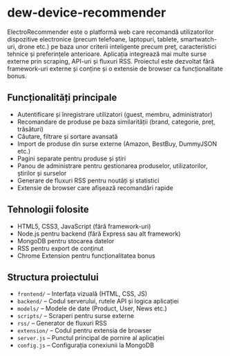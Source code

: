 # dew-device-recommender

ElectroRecommender este o platformă web care recomandă utilizatorilor dispozitive electronice (precum telefoane, laptopuri, tablete, smartwatch-uri, drone etc.) pe baza unor criterii inteligente precum preț, caracteristici tehnice și preferințele anterioare. Aplicația integrează mai multe surse externe prin scraping, API-uri și fluxuri RSS. Proiectul este dezvoltat fără framework-uri externe și conține și o extensie de browser ca funcționalitate bonus.

## Funcționalități principale

- Autentificare și înregistrare utilizatori (guest, membru, administrator)
- Recomandare de produse pe baza similarității (brand, categorie, preț, trăsături)
- Căutare, filtrare și sortare avansată
- Import de produse din surse externe (Amazon, BestBuy, DummyJSON etc.)
- Pagini separate pentru produse și știri
- Panou de administrare pentru gestionarea produselor, utilizatorilor, știrilor și surselor
- Generare de fluxuri RSS pentru noutăți și statistici
- Extensie de browser care afișează recomandări rapide

## Tehnologii folosite

- HTML5, CSS3, JavaScript (fără framework-uri)
- Node.js pentru backend (fără Express sau alt framework)
- MongoDB pentru stocarea datelor
- RSS pentru export de conținut
- Chrome Extension pentru funcționalitatea bonus

## Structura proiectului

- `frontend/` – Interfața vizuală (HTML, CSS, JS)
- `backend/` – Codul serverului, rutele API și logica aplicației
- `models/` – Modele de date (Product, User, News etc.)
- `scripts/` – Scraperi pentru surse externe
- `rss/` – Generator de fluxuri RSS
- `extension/` – Codul pentru extensia de browser
- `server.js` – Punctul principal de pornire al aplicației
- `config.js` – Configurația conexiunii la MongoDB

